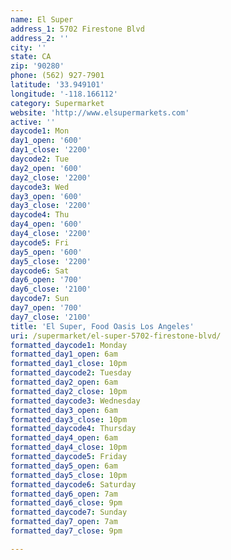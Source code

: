 ```yaml
---
name: El Super
address_1: 5702 Firestone Blvd
address_2: ''
city: ''
state: CA
zip: '90280'
phone: (562) 927-7901
latitude: '33.949101'
longitude: '-118.166112'
category: Supermarket
website: 'http://www.elsupermarkets.com'
active: ''
daycode1: Mon
day1_open: '600'
day1_close: '2200'
daycode2: Tue
day2_open: '600'
day2_close: '2200'
daycode3: Wed
day3_open: '600'
day3_close: '2200'
daycode4: Thu
day4_open: '600'
day4_close: '2200'
daycode5: Fri
day5_open: '600'
day5_close: '2200'
daycode6: Sat
day6_open: '700'
day6_close: '2100'
daycode7: Sun
day7_open: '700'
day7_close: '2100'
title: 'El Super, Food Oasis Los Angeles'
uri: /supermarket/el-super-5702-firestone-blvd/
formatted_daycode1: Monday
formatted_day1_open: 6am
formatted_day1_close: 10pm
formatted_daycode2: Tuesday
formatted_day2_open: 6am
formatted_day2_close: 10pm
formatted_daycode3: Wednesday
formatted_day3_open: 6am
formatted_day3_close: 10pm
formatted_daycode4: Thursday
formatted_day4_open: 6am
formatted_day4_close: 10pm
formatted_daycode5: Friday
formatted_day5_open: 6am
formatted_day5_close: 10pm
formatted_daycode6: Saturday
formatted_day6_open: 7am
formatted_day6_close: 9pm
formatted_daycode7: Sunday
formatted_day7_open: 7am
formatted_day7_close: 9pm

---
```

